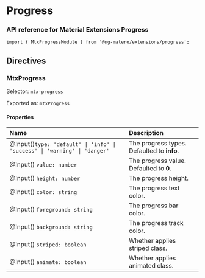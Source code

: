 # Progress

### API reference for Material Extensions Progress

`import { MtxProgressModule } from '@ng-matero/extensions/progress';`

## Directives

### MtxProgress

Selector: `mtx-progress`

Exported as: `mtxProgress`

#### **Properties**

| **Name** | Description |
| :--- | :--- |
| @Input\(\)`type: 'default' \| 'info' \| 'success' \| 'warning' \| 'danger'` | The progress types. Defaulted to **info**. |
| @Input\(\) `value: number` | The progress value. Defaulted to **0**. |
| @Input\(\) `height: number` | The progress height. |
| @Input\(\) `color: string` | The progress text color. |
| @Input\(\) `foreground: string` | The progress bar color. |
| @Input\(\) `background: string` | The progress track color. |
| @Input\(\) `striped: boolean` | Whether applies striped class. |
| @Input\(\) `animate: boolean` | Whether applies animated class. |



